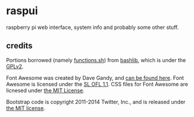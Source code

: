 # raspui

raspberry pi web interface, system info and probably some other stuff.

## credits

Portions borrowed (namely [functions.sh](functions.sh)) from [bashlib](http://bashlib.sourceforge.net/), which is under the [GPLv2](https://www.gnu.org/licenses/gpl-2.0.html).

Font Awesome was created by Dave Gandy, and [can be found here](http://fontawesome.io).
Font Awesome is licensed under the [SL OFL 1.1](http://scripts.sil.org/OFL).
CSS files for Font Awesome are licnesed under [the MIT License](LICENSE).

Bootstrap code is copyright 2011-2014 Twitter, Inc., and is released under [the MIT license](LICENSE).
